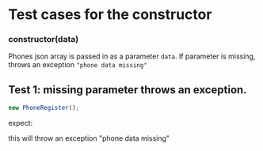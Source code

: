 # Test cases for the constructor

### **constructor(data)**

Phones json array is passed in as a parameter `data`. If parameter is missing, throws an exception `"phone data missing"`

## Test 1: missing parameter throws an exception.

```js
new PhoneRegister();
```

expect:

this will throw an exception "phone data missing"
